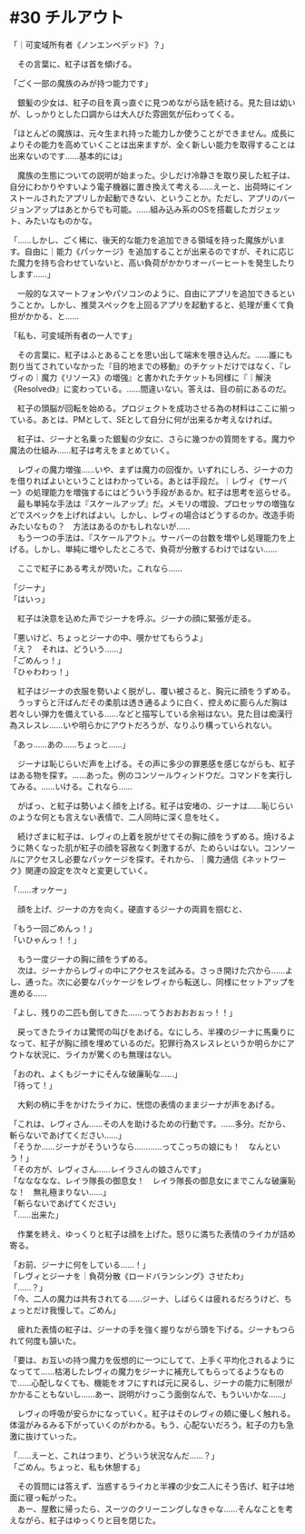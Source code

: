 # #30 チルアウト

「｜可変域所有者《ノンエンベデッド》？」

　その言葉に、紅子は首を傾げる。

「ごく一部の魔族のみが持つ能力です」

　銀髪の少女は、紅子の目を真っ直ぐに見つめながら話を続ける。見た目は幼いが、しっかりとした口調からは大人びた雰囲気が伝わってくる。

「ほとんどの魔族は、元々生まれ持った能力しか使うことができません。成長によりその能力を高めていくことは出来ますが、全く新しい能力を取得することは出来ないのです……基本的には」

　魔族の生態についての説明が始まった。少しだけ冷静さを取り戻した紅子は、自分にわかりやすいよう電子機器に置き換えて考える……えーと、出荷時にインストールされたアプリしか起動できない、ということか。ただし、アプリのバージョンアップはあとからでも可能。……組み込み系のOSを搭載したガジェット、みたいなものかな。

「……しかし、ごく稀に、後天的な能力を追加できる領域を持った魔族がいます。自由に｜能力《パッケージ》を追加することが出来るのですが、それに応じた魔力を持ち合わせていないと、高い負荷がかかりオーバーヒートを発生したりします……」

　一般的なスマートフォンやパソコンのように、自由にアプリを追加できるということか。しかし、推奨スペックを上回るアプリを起動すると、処理が重くて負担がかかる、と……

「私も、可変域所有者の一人です」

　その言葉に、紅子はふとあることを思い出して端末を覗き込んだ。……誰にも割り当てされていなかった『目的地までの移動』のチケットだけではなく、『レヴィの｜魔力《リソース》の増強』と書かれたチケットも同様に『｜解決《Resolved》』に変わっている。……間違いない。答えは、目の前にあるのだ。

　紅子の頭脳が回転を始める。プロジェクトを成功させる為の材料はここに揃っている。あとは、PMとして、SEとして自分に何が出来るか考えなければ。

　紅子は、ジーナと名乗った銀髪の少女に、さらに幾つかの質問をする。魔力や魔法の仕組み……紅子は考えをまとめていく。

　レヴィの魔力増強……いや、まずは魔力の回復か。いずれにしろ、ジーナの力を借りればよいということはわかっている。あとは手段だ。｜レヴィ《サーバー》の処理能力を増強するにはどういう手段があるか。紅子は思考を巡らせる。  
　最も単純な手法は『スケールアップ』だ。メモリの増設、プロセッサの増強などでスペックを上げればよい。しかし、レヴィの場合はどうするのか。改造手術みたいなもの？　方法はあるのかもしれないが……  
　もう一つの手法は、『スケールアウト』。サーバーの台数を増やし処理能力を上げる。しかし、単純に増やしたところで、負荷が分散するわけではない……

　ここで紅子にある考えが閃いた。これなら……

「ジーナ」  
「はいっ」

　紅子は決意を込めた声でジーナを呼ぶ。ジーナの顔に緊張が走る。

「悪いけど、ちょっとジーナの中、覗かせてもらうよ」  
「え？　それは、どういう……」  
「ごめんっ！」  
「ひゃわわっ！」

　紅子はジーナの衣服を勢いよく脱がし、覆い被さると、胸元に顔をうずめる。  
　うっすらと汗ばんだその柔肌は透き通るように白く、控えめに膨らんだ胸は若々しい弾力を備えている……などと描写している余裕はない。見た目は痴漢行為スレスレ……いや明らかにアウトだろうが、なりふり構っていられない。

「あっ……あの……ちょっと……」

　ジーナは恥じらいだ声を上げる。その声に多少の罪悪感を感じながらも、紅子はある物を探す。……あった。例のコンソールウィンドウだ。コマンドを実行してみる。……いける。これなら……

　がばっ、と紅子は勢いよく顔を上げる。紅子は安堵の、ジーナは……恥じらいのような何とも言えない表情で、二人同時に深く息を吐く。

　続けざまに紅子は、レヴィの上着を脱がせてその胸に顔をうずめる。焼けるように熱くなった肌が紅子の顔を容赦なく刺激するが、ためらいはない。コンソールにアクセスし必要なパッケージを探す。それから、｜魔力通信《ネットワーク》関連の設定を次々と変更していく。

「……オッケー」

　顔を上げ、ジーナの方を向く。硬直するジーナの両肩を掴むと、

「もう一回ごめんっ！」  
「いひゃんっ！！」

　もう一度ジーナの胸に顔をうずめる。  
　次は、ジーナからレヴィの中にアクセスを試みる。さっき開けた穴から……よし、通った。次に必要なパッケージをレヴィから転送し、同様にセットアップを進める……

「よし、残りの二匹も倒してきた……ってうおおおおぉっ！！」

　戻ってきたライカは驚愕の叫びをあげる。なにしろ、半裸のジーナに馬乗りになって、紅子が胸に顔を埋めているのだ。犯罪行為スレスレというか明らかにアウトな状況に、ライカが驚くのも無理はない。

「おのれ、よくもジーナにそんな破廉恥な……」  
「待って！」

　大剣の柄に手をかけたライカに、恍惚の表情のままジーナが声をあげる。

「これは、レヴィさん……その人を助けるための行動です。……多分。だから、斬らないであげてください……」  
「そうか……ジーナがそういうなら…………ってこっちの娘にも！　なんという！」  
「その方が、レヴィさん……レイラさんの娘さんです」  
「ななななな、レイラ隊長の御息女！　レイラ隊長の御息女にまでこんな破廉恥な！　無礼極まりない……」  
「斬らないであげてください」  
「……出来た」

　作業を終え、ゆっくりと紅子は顔を上げた。怒りに満ちた表情のライカが詰め寄る。

「お前、ジーナに何をしている……！」  
「レヴィとジーナを｜負荷分散《ロードバランシング》させたわ」  
「……？」  
「今、二人の魔力は共有されてる……ジーナ、しばらくは疲れるだろうけど、ちょっとだけ我慢して。ごめん」

　疲れた表情の紅子は、ジーナの手を強く握りながら頭を下げる。ジーナもつられて何度も頷いた。

「要は、お互いの持つ魔力を仮想的に一つにしてて、上手く平均化されるようになってて……枯渇したレヴィの魔力をジーナに補充してもらってるようなもので……心配しなくても、機能をオフにすれば元に戻るし、ジーナの能力に制限がかかることもないし……あー、説明がけっこう面倒なんで、もういいかな……」

　レヴィの呼吸が安らかになっていく。紅子はそのレヴィの頬に優しく触れる。体温がみるみる下がっていくのがわかる。もう、心配ないだろう。紅子の力も急激に抜けていった。

「……えーと、これはつまり、どういう状況なんだ……？」  
「ごめん。ちょっと、私も休憩する」

　その質問には答えず、当惑するライカと半裸の少女二人にそう告げ、紅子は地面に寝っ転がった。  
　あー、屋敷に帰ったら、スーツのクリーニングしなきゃな……そんなことを考えながら、紅子はゆっくりと目を閉じた。
